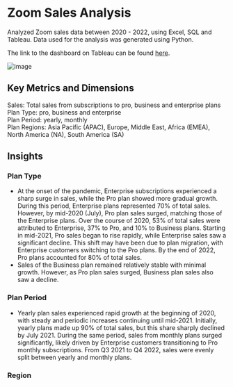 # Zoom Sales Analysis
Analyzed Zoom sales data between 2020 - 2022, using Excel, SQL and Tableau. Data used for the analysis was generated using Python. 

The link to the dashboard on Tableau can be found [here](https://public.tableau.com/app/profile/serena.surani/viz/ZoomSalesOverview2020-2022/ZoomSalesDashboard#1). 

![image](https://github.com/user-attachments/assets/4692f25a-46ec-4cc3-8d0c-355fd546674b)


## Key Metrics and Dimensions
Sales: Total sales from subscriptions to pro, business and enterprise plans  
Plan Type: pro, business and enterprise  
Plan Period: yearly, monthly  
Plan Regions: Asia Pacific (APAC), Europe, Middle East, Africa (EMEA), North America (NA), South America (SA)  

## Insights
  
### Plan Type
* At the onset of the pandemic, Enterprise subscriptions experienced a sharp surge in sales, while the Pro plan showed more gradual growth. During this period, Enterprise plans represented 70% of total sales. However, by mid-2020 (July), Pro plan sales surged, matching those of the Enterprise plans. Over the course of 2020, 53% of total sales were attributed to Enterprise, 37% to Pro, and 10% to Business plans. Starting in mid-2021, Pro sales began to rise rapidly, while Enterprise sales saw a significant decline. This shift may have been due to plan migration, with Enterprise customers switching to the Pro plans. By the end of 2022, Pro plans accounted for 80% of total sales.
* Sales of the Business plan remained relatively stable with minimal growth. However, as Pro plan sales surged, Business plan sales also saw a decline.

### Plan Period
* Yearly plan sales experienced rapid growth at the beginning of 2020, with steady and periodic increases continuing until mid-2021. Initially, yearly plans made up 90% of total sales, but this share sharply declined by July 2021. During the same period, sales from monthly plans surged significantly, likely driven by Enterprise customers transitioning to Pro monthly subscriptions. From Q3 2021 to Q4 2022, sales were evenly split between yearly and monthly plans.

### Region

